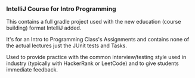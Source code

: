 ### IntelliJ Course for Intro Programming
This contains a full gradle project used with 
the new education (course building) format IntelliJ
added.

It's for an Intro to Programming Class's Assignments 
and contains none of the actual lectures just the 
JUnit tests and Tasks.

Used to provide practice with the common interview/testing
style used in industry (typically with HackerRank or LeetCode)
and to give students immediate feedback.